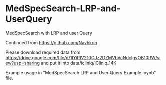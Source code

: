 # MedSpecSearch-LRP-and-UserQuery
MedSpecSearch with LRP and user Query

Continued from https://github.com/Navhkrin

Please download required data from https://drive.google.com/file/d/1IYiRIV210OJz2DZMVbVcNdcIgvOB10RW/view?usp=sharing and put it into data/icliniq/iCliniq_14K

Example usage in "MedSpecSearch LRP and User Query Example.ipynb" file.
